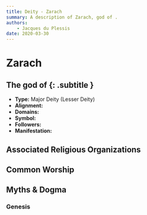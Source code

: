 ```yaml
---
title: Deity - Zarach
summary: A description of Zarach, god of .
authors:
    - Jacques du Plessis
date: 2020-03-30
---
```

# Zarach
## The god of  {: .subtitle }

* **Type:** Major Deity (Lesser Deity)
* **Alignment:** 
* **Domains:** 
* **Symbol:** 
* **Followers:** 
* **Manifestation:**  

## Associated Religious Organizations

## Common Worship

## Myths & Dogma
### Genesis